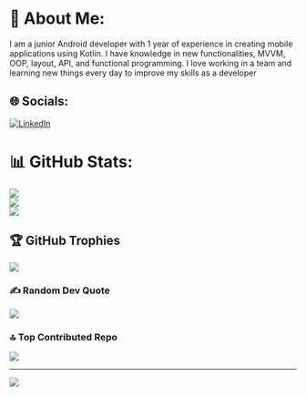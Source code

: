# 💫 About Me:
I am a junior Android developer with 1 year of experience in creating mobile applications using Kotlin. I have knowledge in new functionalities, MVVM, OOP, layout, API, and functional programming. I love working in a team and learning new things every day to improve my skills as a developer


## 🌐 Socials:
[![LinkedIn](https://img.shields.io/badge/LinkedIn-%230077B5.svg?logo=linkedin&logoColor=white)](https://linkedin.com/in/diegoariasdev) 
# 📊 GitHub Stats:
![](https://github-readme-stats.vercel.app/api?username=diegomaxter&theme=dark&hide_border=false&include_all_commits=true&count_private=true)<br/>
![](https://github-readme-streak-stats.herokuapp.com/?user=diegomaxter&theme=dark&hide_border=false)<br/>
![](https://github-readme-stats.vercel.app/api/top-langs/?username=diegomaxter&theme=dark&hide_border=false&include_all_commits=true&count_private=true&layout=compact)

## 🏆 GitHub Trophies
![](https://github-profile-trophy.vercel.app/?username=diegomaxter&theme=dracula&no-frame=false&no-bg=false&margin-w=4)

### ✍️ Random Dev Quote
![](https://quotes-github-readme.vercel.app/api?type=horizontal&theme=dark)

### 🔝 Top Contributed Repo
![](https://github-contributor-stats.vercel.app/api?username=diegomaxter&limit=5&theme=dracula&combine_all_yearly_contributions=true)

---
[![](https://visitcount.itsvg.in/api?id=diegomaxter&icon=0&color=11)](https://visitcount.itsvg.in)

<!-- Proudly created with GPRM ( https://gprm.itsvg.in ) -->
